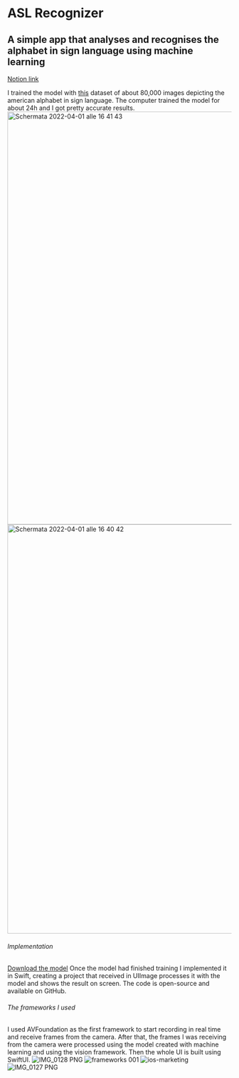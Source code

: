 # ASL Recognizer
## A simple app that analyses and recognises the alphabet in sign language using machine learning
[Notion link](https://www.notion.so/appledeveloperacademyunina/arg-ASL-Recognizer-c879fa5931e34f8cbfce5a24774c98c1)

I trained the model with [this](https://www.kaggle.com/datasets/grassknoted/asl-alphabet) dataset of about 80,000 images depicting the american alphabet in sign language.
The computer trained the model for about 24h and I got pretty accurate results. 
<img width="925" alt="Schermata 2022-04-01 alle 16 41 43" src="https://user-images.githubusercontent.com/92546954/161829153-35933803-1eff-422e-b331-0bca2efbe7b6.png">
<img width="917" alt="Schermata 2022-04-01 alle 16 40 42" src="https://user-images.githubusercontent.com/92546954/161829164-a45a509b-bfe6-464b-91c7-65e2ab6927e7.png">
###### Implementation
[Download the model](https://www.dropbox.com/s/ga1q5zjcdsub7xu/SignAlphabet.mlpackage.zip?dl=0)
Once the model had finished training I implemented it in Swift, creating a project that received in UIImage processes it with the model and shows the result on screen.  The code is open-source and available on GitHub.
###### The frameworks I used
I used AVFoundation as the first framework to start recording in real time and receive frames from the camera. After that, the frames I was receiving from the camera were processed using the model created with machine learning and using the vision framework. Then the whole UI is built using SwiftUI.
![IMG_0128 PNG](https://user-images.githubusercontent.com/92546954/161829924-a3a16eb7-85c6-4b8f-b455-cb8e16d94fba.png)
![frameworks 001](https://user-images.githubusercontent.com/92546954/161829686-2c15135f-0ce7-4276-87c6-18e79948a1a2.png)
![ios-marketing](https://user-images.githubusercontent.com/92546954/161829907-7defba7a-3651-450d-9b94-f64a5c29d9e5.png)
![IMG_0127 PNG](https://user-images.githubusercontent.com/92546954/161829912-c25b8b79-37e2-480a-a38b-3aea1dd80f08.png)
